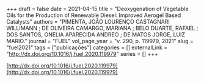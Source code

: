 +++ 
draft = false
date = 2021-04-15
title = "Deoxygenation of Vegetable Oils for the Production of Renewable Diesel: Improved Aerogel Based Catalysts"
authors = "PIMENTA, JOÃO LOURENÇO CASTAGNARI WILLIMANN ; DE OLIVEIRA CAMARGO, MARIANA ; BELO DUARTE, RAFAEL ; DOS SANTOS, ONELIA APARECIDA ANDREO ; DE MATOS JORGE, LUIZ MARIO."
journal = "FUEL"
vol_page_year = "v. 290, p. 119979, 2021"
slug = "fuel2021" 
tags = ["publicações"]
categories = []
externalLink = "http://dx.doi.org/10.1016/j.fuel.2020.119979"
series = []
+++

[http://dx.doi.org/10.1016/j.fuel.2020.119979](http://dx.doi.org/10.1016/j.fuel.2020.119979)
